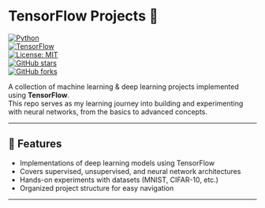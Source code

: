 # TensorFlow Projects 🚀  

[![Python](https://img.shields.io/badge/Python-3.8%2B-blue)](https://www.python.org/)  
[![TensorFlow](https://img.shields.io/badge/TensorFlow-2.10%2B-orange)](https://www.tensorflow.org/)  
[![License: MIT](https://img.shields.io/badge/License-MIT-green.svg)](LICENSE)  
[![GitHub stars](https://img.shields.io/github/stars/<your-username>/tensorflow-projects?style=social)](https://github.com/<your-username>/tensorflow-projects/stargazers)  
[![GitHub forks](https://img.shields.io/github/forks/<your-username>/tensorflow-projects?style=social)](https://github.com/<your-username>/tensorflow-projects/network/members)  

A collection of machine learning & deep learning projects implemented using **TensorFlow**.  
This repo serves as my learning journey into building and experimenting with neural networks, from the basics to advanced concepts.  

---

## 📌 Features
- Implementations of deep learning models using TensorFlow  
- Covers supervised, unsupervised, and neural network architectures  
- Hands-on experiments with datasets (MNIST, CIFAR-10, etc.)  
- Organized project structure for easy navigation  

---


